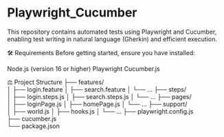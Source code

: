 # Playwright_Cucumber

This repository contains automated tests using Playwright and Cucumber, enabling test writing in natural language (Gherkin) and efficient execution.

🛠️ Requirements
Before getting started, ensure you have installed:

Node.js (version 16 or higher)
Playwright
Cucumber.js

⚖️ Project Structure
├── features/               
│   ├── login.feature
│   ├── search.feature
│   └── ...
├── steps/                 
│   ├── login.steps.js
│   ├── search.steps.js
│   └── ...
├── pages/                   
│   ├── loginPage.js
│   ├── homePage.js
│   └── ...
├── support/                
│   ├── world.js
│   ├── hooks.js
│   └── ...
├── playwright.config.js     
├── cucumber.js            
└── package.json          
